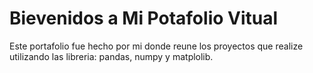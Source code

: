 # Bievenidos a Mi Potafolio Vitual
Este portafolio fue hecho por mi donde reune los proyectos que realize utilizando las libreria: pandas, numpy y matplolib.
